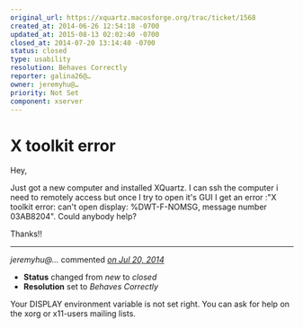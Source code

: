 ```yaml
---
original_url: https://xquartz.macosforge.org/trac/ticket/1568
created_at: 2014-06-26 12:54:18 -0700
updated_at: 2015-08-13 02:02:40 -0700
closed_at: 2014-07-20 13:14:40 -0700
status: closed
type: usability
resolution: Behaves Correctly
reporter: galina26@…
owner: jeremyhu@…
priority: Not Set
component: xserver
---
```


X toolkit error
===============


Hey,

Just got a new computer and installed XQuartz. I can ssh the computer i need to remotely access but once I try to open it's GUI I get an error :"X toolkit error: can't open display: %DWT-F-NOMSG, message number 03AB8204". Could anybody help?

Thanks!!



---

*jeremyhu@…* commented *[on Jul 20, 2014](https://xquartz.macosforge.org/trac/ticket/1568#comment:1 "July 20, 2014 at 1:14 PM PDT")*

-   **Status** changed from *new* to *closed*
-   **Resolution** set to *Behaves Correctly*

Your DISPLAY environment variable is not set right. You can ask for help on the xorg or x11-users mailing lists.



